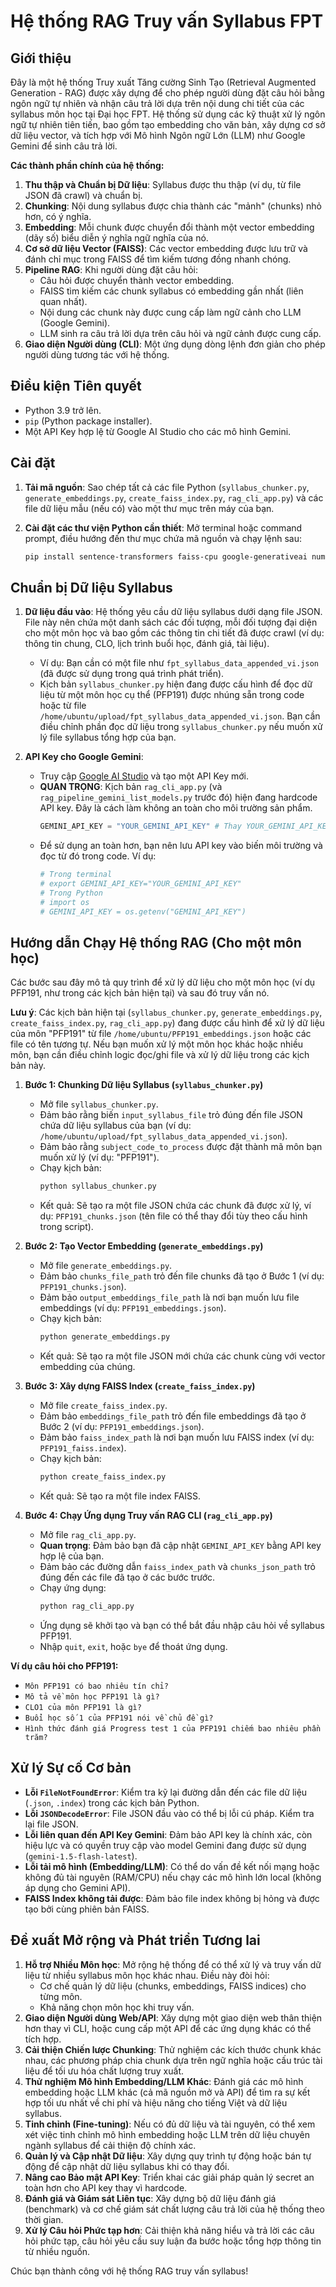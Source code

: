 # Hệ thống RAG Truy vấn Syllabus FPT

## Giới thiệu

Đây là một hệ thống Truy xuất Tăng cường Sinh Tạo (Retrieval Augmented Generation - RAG) được xây dựng để cho phép người dùng đặt câu hỏi bằng ngôn ngữ tự nhiên và nhận câu trả lời dựa trên nội dung chi tiết của các syllabus môn học tại Đại học FPT. Hệ thống sử dụng các kỹ thuật xử lý ngôn ngữ tự nhiên tiên tiến, bao gồm tạo embedding cho văn bản, xây dựng cơ sở dữ liệu vector, và tích hợp với Mô hình Ngôn ngữ Lớn (LLM) như Google Gemini để sinh câu trả lời.

**Các thành phần chính của hệ thống:**

1.  **Thu thập và Chuẩn bị Dữ liệu**: Syllabus được thu thập (ví dụ, từ file JSON đã crawl) và chuẩn bị.
2.  **Chunking**: Nội dung syllabus được chia thành các "mảnh" (chunks) nhỏ hơn, có ý nghĩa.
3.  **Embedding**: Mỗi chunk được chuyển đổi thành một vector embedding (dãy số) biểu diễn ý nghĩa ngữ nghĩa của nó.
4.  **Cơ sở dữ liệu Vector (FAISS)**: Các vector embedding được lưu trữ và đánh chỉ mục trong FAISS để tìm kiếm tương đồng nhanh chóng.
5.  **Pipeline RAG**: Khi người dùng đặt câu hỏi:
    *   Câu hỏi được chuyển thành vector embedding.
    *   FAISS tìm kiếm các chunk syllabus có embedding gần nhất (liên quan nhất).
    *   Nội dung các chunk này được cung cấp làm ngữ cảnh cho LLM (Google Gemini).
    *   LLM sinh ra câu trả lời dựa trên câu hỏi và ngữ cảnh được cung cấp.
6.  **Giao diện Người dùng (CLI)**: Một ứng dụng dòng lệnh đơn giản cho phép người dùng tương tác với hệ thống.

## Điều kiện Tiên quyết

*   Python 3.9 trở lên.
*   `pip` (Python package installer).
*   Một API Key hợp lệ từ Google AI Studio cho các mô hình Gemini.

## Cài đặt

1.  **Tải mã nguồn**: Sao chép tất cả các file Python (`syllabus_chunker.py`, `generate_embeddings.py`, `create_faiss_index.py`, `rag_cli_app.py`) và các file dữ liệu mẫu (nếu có) vào một thư mục trên máy của bạn.

2.  **Cài đặt các thư viện Python cần thiết**: Mở terminal hoặc command prompt, điều hướng đến thư mục chứa mã nguồn và chạy lệnh sau:
    ```bash
    pip install sentence-transformers faiss-cpu google-generativeai numpy
    ```

## Chuẩn bị Dữ liệu Syllabus

1.  **Dữ liệu đầu vào**: Hệ thống yêu cầu dữ liệu syllabus dưới dạng file JSON. File này nên chứa một danh sách các đối tượng, mỗi đối tượng đại diện cho một môn học và bao gồm các thông tin chi tiết đã được crawl (ví dụ: thông tin chung, CLO, lịch trình buổi học, đánh giá, tài liệu).
    *   Ví dụ: Bạn cần có một file như `fpt_syllabus_data_appended_vi.json` (đã được sử dụng trong quá trình phát triển).
    *   Kịch bản `syllabus_chunker.py` hiện đang được cấu hình để đọc dữ liệu từ một môn học cụ thể (PFP191) được nhúng sẵn trong code hoặc từ file `/home/ubuntu/upload/fpt_syllabus_data_appended_vi.json`. Bạn cần điều chỉnh phần đọc dữ liệu trong `syllabus_chunker.py` nếu muốn xử lý file syllabus tổng hợp của bạn.

2.  **API Key cho Google Gemini**:
    *   Truy cập [Google AI Studio](https://aistudio.google.com/) và tạo một API Key mới.
    *   **QUAN TRỌNG**: Kịch bản `rag_cli_app.py` (và `rag_pipeline_gemini_list_models.py` trước đó) hiện đang hardcode API key. Đây là cách làm không an toàn cho môi trường sản phẩm.
        ```python
        GEMINI_API_KEY = "YOUR_GEMINI_API_KEY" # Thay YOUR_GEMINI_API_KEY bằng key của bạn
        ```
    *   Để sử dụng an toàn hơn, bạn nên lưu API key vào biến môi trường và đọc từ đó trong code. Ví dụ:
        ```python
        # Trong terminal
        # export GEMINI_API_KEY="YOUR_GEMINI_API_KEY"
        # Trong Python
        # import os
        # GEMINI_API_KEY = os.getenv("GEMINI_API_KEY")
        ```

## Hướng dẫn Chạy Hệ thống RAG (Cho một môn học)

Các bước sau đây mô tả quy trình để xử lý dữ liệu cho một môn học (ví dụ PFP191, như trong các kịch bản hiện tại) và sau đó truy vấn nó.

**Lưu ý**: Các kịch bản hiện tại (`syllabus_chunker.py`, `generate_embeddings.py`, `create_faiss_index.py`, `rag_cli_app.py`) đang được cấu hình để xử lý dữ liệu của môn "PFP191" từ file `/home/ubuntu/PFP191_embeddings.json` hoặc các file có tên tương tự. Nếu bạn muốn xử lý một môn học khác hoặc nhiều môn, bạn cần điều chỉnh logic đọc/ghi file và xử lý dữ liệu trong các kịch bản này.

1.  **Bước 1: Chunking Dữ liệu Syllabus (`syllabus_chunker.py`)**
    *   Mở file `syllabus_chunker.py`.
    *   Đảm bảo rằng biến `input_syllabus_file` trỏ đúng đến file JSON chứa dữ liệu syllabus của bạn (ví dụ: `/home/ubuntu/upload/fpt_syllabus_data_appended_vi.json`).
    *   Đảm bảo rằng `subject_code_to_process` được đặt thành mã môn bạn muốn xử lý (ví dụ: "PFP191").
    *   Chạy kịch bản:
        ```bash
        python syllabus_chunker.py
        ```
    *   Kết quả: Sẽ tạo ra một file JSON chứa các chunk đã được xử lý, ví dụ: `PFP191_chunks.json` (tên file có thể thay đổi tùy theo cấu hình trong script).

2.  **Bước 2: Tạo Vector Embedding (`generate_embeddings.py`)**
    *   Mở file `generate_embeddings.py`.
    *   Đảm bảo `chunks_file_path` trỏ đến file chunks đã tạo ở Bước 1 (ví dụ: `PFP191_chunks.json`).
    *   Đảm bảo `output_embeddings_file_path` là nơi bạn muốn lưu file embeddings (ví dụ: `PFP191_embeddings.json`).
    *   Chạy kịch bản:
        ```bash
        python generate_embeddings.py
        ```
    *   Kết quả: Sẽ tạo ra một file JSON mới chứa các chunk cùng với vector embedding của chúng.

3.  **Bước 3: Xây dựng FAISS Index (`create_faiss_index.py`)**
    *   Mở file `create_faiss_index.py`.
    *   Đảm bảo `embeddings_file_path` trỏ đến file embeddings đã tạo ở Bước 2 (ví dụ: `PFP191_embeddings.json`).
    *   Đảm bảo `faiss_index_path` là nơi bạn muốn lưu FAISS index (ví dụ: `PFP191_faiss.index`).
    *   Chạy kịch bản:
        ```bash
        python create_faiss_index.py
        ```
    *   Kết quả: Sẽ tạo ra một file index FAISS.

4.  **Bước 4: Chạy Ứng dụng Truy vấn RAG CLI (`rag_cli_app.py`)**
    *   Mở file `rag_cli_app.py`.
    *   **Quan trọng**: Đảm bảo bạn đã cập nhật `GEMINI_API_KEY` bằng API key hợp lệ của bạn.
    *   Đảm bảo các đường dẫn `faiss_index_path` và `chunks_json_path` trỏ đúng đến các file đã tạo ở các bước trước.
    *   Chạy ứng dụng:
        ```bash
        python rag_cli_app.py
        ```
    *   Ứng dụng sẽ khởi tạo và bạn có thể bắt đầu nhập câu hỏi về syllabus PFP191.
    *   Nhập `quit`, `exit`, hoặc `bye` để thoát ứng dụng.

**Ví dụ câu hỏi cho PFP191:**
*   `Môn PFP191 có bao nhiêu tín chỉ?`
*   `Mô tả về môn học PFP191 là gì?`
*   `CLO1 của môn PFP191 là gì?`
*   `Buổi học số 1 của PFP191 nói về chủ đề gì?`
*   `Hình thức đánh giá Progress test 1 của PFP191 chiếm bao nhiêu phần trăm?`

## Xử lý Sự cố Cơ bản

*   **Lỗi `FileNotFoundError`**: Kiểm tra kỹ lại đường dẫn đến các file dữ liệu (`.json`, `.index`) trong các kịch bản Python.
*   **Lỗi `JSONDecodeError`**: File JSON đầu vào có thể bị lỗi cú pháp. Kiểm tra lại file JSON.
*   **Lỗi liên quan đến API Key Gemini**: Đảm bảo API key là chính xác, còn hiệu lực và có quyền truy cập vào model Gemini đang được sử dụng (`gemini-1.5-flash-latest`).
*   **Lỗi tải mô hình (Embedding/LLM)**: Có thể do vấn đề kết nối mạng hoặc không đủ tài nguyên (RAM/CPU) nếu chạy các mô hình lớn local (không áp dụng cho Gemini API).
*   **FAISS Index không tải được**: Đảm bảo file index không bị hỏng và được tạo bởi cùng phiên bản FAISS.

## Đề xuất Mở rộng và Phát triển Tương lai

1.  **Hỗ trợ Nhiều Môn học**: Mở rộng hệ thống để có thể xử lý và truy vấn dữ liệu từ nhiều syllabus môn học khác nhau. Điều này đòi hỏi:
    *   Cơ chế quản lý dữ liệu (chunks, embeddings, FAISS indices) cho từng môn.
    *   Khả năng chọn môn học khi truy vấn.
2.  **Giao diện Người dùng Web/API**: Xây dựng một giao diện web thân thiện hơn thay vì CLI, hoặc cung cấp một API để các ứng dụng khác có thể tích hợp.
3.  **Cải thiện Chiến lược Chunking**: Thử nghiệm các kích thước chunk khác nhau, các phương pháp chia chunk dựa trên ngữ nghĩa hoặc cấu trúc tài liệu để tối ưu hóa chất lượng truy xuất.
4.  **Thử nghiệm Mô hình Embedding/LLM Khác**: Đánh giá các mô hình embedding hoặc LLM khác (cả mã nguồn mở và API) để tìm ra sự kết hợp tối ưu nhất về chi phí và hiệu năng cho tiếng Việt và dữ liệu syllabus.
5.  **Tinh chỉnh (Fine-tuning)**: Nếu có đủ dữ liệu và tài nguyên, có thể xem xét việc tinh chỉnh mô hình embedding hoặc LLM trên dữ liệu chuyên ngành syllabus để cải thiện độ chính xác.
6.  **Quản lý và Cập nhật Dữ liệu**: Xây dựng quy trình tự động hoặc bán tự động để cập nhật dữ liệu syllabus khi có thay đổi.
7.  **Nâng cao Bảo mật API Key**: Triển khai các giải pháp quản lý secret an toàn hơn cho API key thay vì hardcode.
8.  **Đánh giá và Giám sát Liên tục**: Xây dựng bộ dữ liệu đánh giá (benchmark) và cơ chế giám sát chất lượng câu trả lời của hệ thống theo thời gian.
9.  **Xử lý Câu hỏi Phức tạp hơn**: Cải thiện khả năng hiểu và trả lời các câu hỏi phức tạp, câu hỏi yêu cầu suy luận đa bước hoặc tổng hợp thông tin từ nhiều nguồn.

Chúc bạn thành công với hệ thống RAG truy vấn syllabus!

